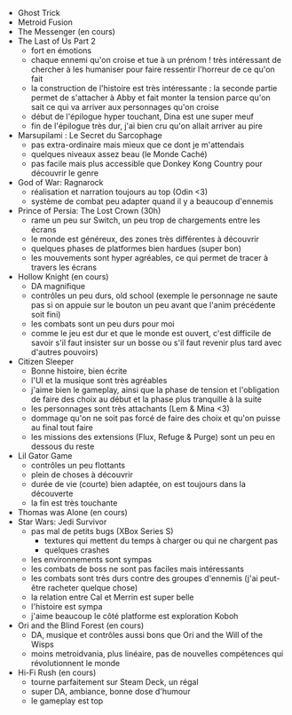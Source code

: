 - Ghost Trick
- Metroid Fusion
- The Messenger (en cours)
- The Last of Us Part 2
  - fort en émotions
  - chaque ennemi qu'on croise et tue à un prénom ! très intéressant de chercher à les humaniser pour faire ressentir l'horreur de ce qu'on fait
  - la construction de l'histoire est très intéressante : la seconde partie permet de s'attacher à Abby et fait monter la tension parce qu'on sait ce qui va arriver aux personnages qu'on croise
  - début de l'épilogue hyper touchant, Dina est une super meuf
  - fin de l'épilogue très dur, j'ai bien cru qu'on allait arriver au pire
- Marsupilami : Le Secret du Sarcophage
  - pas extra-ordinaire mais mieux que ce dont je m'attendais
  - quelques niveaux assez beau (le Monde Caché)
  - pas facile mais plus accessible que Donkey Kong Country pour découvrir le genre
- God of War: Ragnarock
  - réalisation et narration toujours au top (Odin <3)
  - système de combat peu adapter quand il y a beaucoup d'ennemis
- Prince of Persia: The Lost Crown (30h)
  - rame un peu sur Switch, un peu trop de chargements entre les écrans
  - le monde est généreux, des zones très différentes à découvrir
  - quelques phases de platformes bien hardues (super bon)
  - les mouvements sont hyper agréables, ce qui permet de tracer à travers les écrans
- Hollow Knight (en cours)
  - DA magnifique
  - contrôles un peu durs, old school (exemple le personnage ne saute pas si on appuie sur le bouton un peu avant que l'anim précédente soit fini)
  - les combats sont un peu durs pour moi
  - comme le jeu est dur et que le monde est ouvert, c'est difficile de savoir s'il faut insister sur un bosse ou s'il faut revenir plus tard avec d'autres pouvoirs)
- Citizen Sleeper
  - Bonne histoire, bien écrite
  - l'UI et la musique sont très agréables
  - j'aime bien le gameplay, ainsi que la phase de tension et l'obligation de faire des choix au début et la phase plus tranquille à la suite
  - les personnages sont très attachants (Lem & Mina <3)
  - dommage qu'on ne soit pas forcé de faire des choix et qu'on puisse au final tout faire
  - les missions des extensions (Flux, Refuge & Purge) sont un peu en dessous du reste
- Lil Gator Game
  - contrôles un peu flottants
  - plein de choses à découvrir
  - durée de vie (courte) bien adaptée, on est toujours dans la découverte
  - la fin est très touchante
- Thomas was Alone (en cours)
- Star Wars: Jedi Survivor
  - pas mal de petits bugs (XBox Series S)
    - textures qui mettent du temps à charger ou qui ne chargent pas
    - quelques crashes
  - les environnements sont sympas
  - les combats de boss ne sont pas faciles mais intéressants
  - les combats sont très durs contre des groupes d'ennemis (j'ai peut-être racheter quelque chose)
  - la relation entre Cal et Merrin est super belle
  - l'histoire est sympa
  - j'aime beaucoup le côté platforme est exploration Koboh
- Ori and the Blind Forest (en cours)
  - DA, musique et contrôles aussi bons que Ori and the Will of the Wisps
  - moins metroidvania, plus linéaire, pas de nouvelles compétences qui révolutionnent le monde
- Hi-Fi Rush (en cours)
  - tourne parfaitement sur Steam Deck, un régal
  - super DA, ambiance, bonne dose d'humour
  - le gameplay est top
